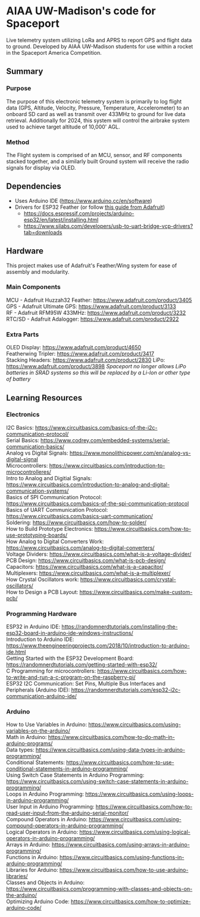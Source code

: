 # AIAA UW-Madison's code for Spaceport
Live telemetry system utilizing LoRa and APRS to report GPS and flight data to ground. Developed by AIAA UW-Madison students for use within a rocket in the Spaceport America Competition.

## Summary
### Purpose
The purpose of this electronic telemetry system is primarily to log flight data (GPS, Altitude, Velocity, Pressure, Temperature, Accelerometer) to an onboard SD card as well as transmit over 433MHz to ground for live data retrieval. Additionally for 2024, this system will control the airbrake system used to achieve target altitude of 10,000' AGL.

### Method
The Flight system is comprised of an MCU, sensor, and RF components stacked together, and a similarly built Ground system will receive the radio signals for display via OLED.

## Dependencies
- Uses Arduino IDE (https://www.arduino.cc/en/software)
- Drivers for ESP32 Feather (or follow [this guide from Adafruit](https://learn.adafruit.com/adafruit-huzzah32-esp32-feather/overview))
   - https://docs.espressif.com/projects/arduino-esp32/en/latest/installing.html
   - https://www.silabs.com/developers/usb-to-uart-bridge-vcp-drivers?tab=downloads

## Hardware
This project makes use of Adafruit's Feather/Wing system for ease of assembly and modularity.

### Main Components
MCU - Adafruit Huzzah32 Feather: https://www.adafruit.com/product/3405  
GPS - Adafruit Ultimate GPS: https://www.adafruit.com/product/3133  
RF - Adafruit RFM95W 433MHz: https://www.adafruit.com/product/3232  
RTC/SD - Adafruit Adalogger: https://www.adafruit.com/product/2922  

### Extra Parts
OLED Display: https://www.adafruit.com/product/4650  
Featherwing Tripler: https://www.adafruit.com/product/3417  
Stacking Headers: https://www.adafruit.com/product/2830
LiPo: https://www.adafruit.com/product/3898 *Spaceport no longer allows LiPo batteries in SRAD systems so this will be replaced by a Li-Ion or other type of battery*  

## Learning Resources
### Electronics
I2C Basics: https://www.circuitbasics.com/basics-of-the-i2c-communication-protocol/  
Serial Basics: https://www.codrey.com/embedded-systems/serial-communication-basics/  
Analog vs Digital Signals: https://www.monolithicpower.com/en/analog-vs-digital-signal  
Microcontrollers: https://www.circuitbasics.com/introduction-to-microcontrolleres/  
Intro to Analog and Digitial Signals: https://www.circuitbasics.com/introduction-to-analog-and-digital-communication-systems/  
Basics of SPI Communication Protocol: https://www.circuitbasics.com/basics-of-the-spi-communication-protocol  
Basics of UART Communication Protocol: https://www.circuitbasics.com/basics-uart-communication/  
Soldering: https://www.circuitbasics.com/how-to-solder/  
How to Build Prototype Electronics:  https://www.circuitbasics.com/how-to-use-prototyping-boards/  
How Analog to Digital Converters Work: https://www.circuitbasics.com/analog-to-digital-converters/  
Voltage Dividers: https://www.circuitbasics.com/what-is-a-voltage-divider/  
PCB Design: https://www.circuitbasics.com/what-is-pcb-design/  
Capacitors: https://www.circuitbasics.com/what-is-a-capacitor/  
Multiplexers: https://www.circuitbasics.com/what-is-a-multiplexer/  
How Crystal Oscillators work: https://www.circuitbasics.com/crystal-oscillators/  
How to Design a PCB Layout: https://www.circuitbasics.com/make-custom-pcb/  

### Programming Hardware
ESP32 in Arduino IDE: https://randomnerdtutorials.com/installing-the-esp32-board-in-arduino-ide-windows-instructions/  
Introduction to Arduino IDE: https://www.theengineeringprojects.com/2018/10/introduction-to-arduino-ide.html  
Getting Started with the ESP32 Development Board: https://randomnerdtutorials.com/getting-started-with-esp32/  
C Programming for microcontrollers: https://www.circuitbasics.com/how-to-write-and-run-a-c-program-on-the-raspberry-pi/  
ESP32 I2C Communication: Set Pins, Multiple Bus Interfaces and Peripherals (Arduino IDE): https://randomnerdtutorials.com/esp32-i2c-communication-arduino-ide/  

### Arduino
How to Use Variables in Arduino: https://www.circuitbasics.com/using-variables-on-the-arduino/  
Math in Arduino: https://www.circuitbasics.com/how-to-do-math-in-arduino-programs/  
Data types: https://www.circuitbasics.com/using-data-types-in-arduino-programming/  
Conditional Statements: https://www.circuitbasics.com/how-to-use-conditional-statements-in-arduino-programming/  
Using Switch Case Statements in Arduino Programming: https://www.circuitbasics.com/using-switch-case-statements-in-arduino-programming/  
Loops in Arduino Programming: https://www.circuitbasics.com/using-loops-in-arduino-programming/  
User Input in Arduino Programming: https://www.circuitbasics.com/how-to-read-user-input-from-the-arduino-serial-monitor/  
Compound Operators in Arduino: https://www.circuitbasics.com/using-compound-operators-in-arduino-programming/  
Logical Operators in Arduino: https://www.circuitbasics.com/using-logical-operators-in-arduino-programming/  
Arrays in Arduino: https://www.circuitbasics.com/using-arrays-in-arduino-programming/  
Functions in Arduino: https://www.circuitbasics.com/using-functions-in-arduino-programming/  
Libraries for Arduino: https://www.circuitbasics.com/how-to-use-arduino-libraries/  
Classes and Objects in Arduino: https://www.circuitbasics.com/programming-with-classes-and-objects-on-the-arduino/  
Optimizing Arduino Code: https://www.circuitbasics.com/how-to-optimize-arduino-code/  
